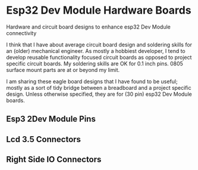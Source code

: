 # Esp32 Dev Module Hardware Boards
Hardware and circuit board designs to enhance esp32 Dev Module connectivity

I think that I have about average circuit board design and soldering skills for an (older) mechanical engineer. As mostly a hobbiest developer, I tend to develop reusable functionality focused circuit boards as opposed to project specific circuit boards. My soldering skills are OK for 0.1 inch pins. 0805 surface mount parts are at or beyond my limit.

I am sharing these eagle board designs that I have found to be useful; mostly as a sort of tidy bridge between a breadboard and a project specific design. Unless otherwise specified, they are for (30 pin) esp32 Dev Module boards.

## Esp3 2Dev Module Pins

## Lcd 3.5 Connectors

## Right Side IO Connectors

